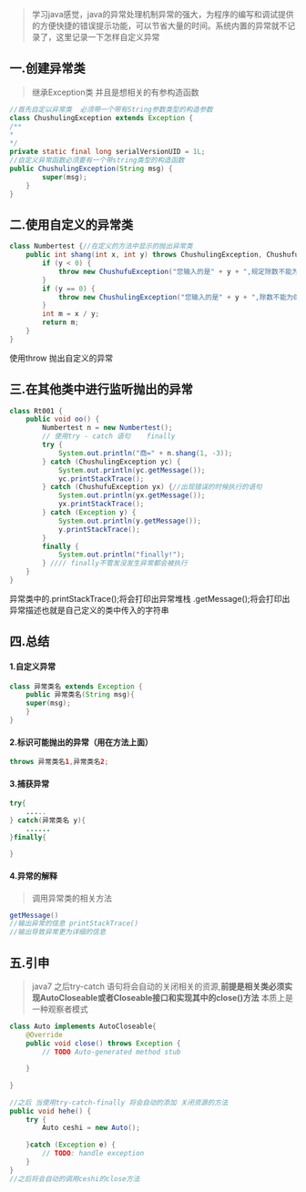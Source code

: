 
> 学习java感觉，java的异常处理机制异常的强大，为程序的编写和调试提供的方便快捷的错误提示功能，可以节省大量的时间。系统内置的异常就不记录了，这里记录一下怎样自定义异常

## 一.创建异常类

> 继承Exception类 
> 并且是想相关的有参构造函数

```java
//首先自定以异常类  必须带一个带有String参数类型的构造参数
class ChushulingException extends Exception {
/**
* 
*/
private static final long serialVersionUID = 1L;
//自定义异常函数必须要有一个带string类型的构造函数
public ChushulingException(String msg) {
		super(msg);
	}
}
```
## 二.使用自定义的异常类

```java
class Numbertest {//在定义的方法中显示的抛出异常类
	public int shang(int x, int y) throws ChushulingException, ChushufuException {
		if (y < 0) {
			throw new ChushufuException("您输入的是" + y + ",规定除数不能为负数!");// 抛出异常
		}
		if (y == 0) {
			throw new ChushulingException("您输入的是" + y + ",除数不能为0!");
		}
		int m = x / y;
		return m;
	}
}
```
使用throw 抛出自定义的异常

## 三.在其他类中进行监听抛出的异常

```java
class Rt001 {
	public void oo() {
		Numbertest n = new Numbertest();
		// 使用try - catch 语句    finally
		try {
			System.out.println("商=" + n.shang(1, -3));
		} catch (ChushulingException yc) {
			System.out.println(yc.getMessage());
			yc.printStackTrace();
		} catch (ChushufuException yx) {//出现错误的时候执行的语句
			System.out.println(yx.getMessage());
			yx.printStackTrace();
		} catch (Exception y) {
			System.out.println(y.getMessage());
			y.printStackTrace();
		}
		finally {
			System.out.println("finally!");
		} //// finally不管发没发生异常都会被执行
	}
}
```
异常类中的.printStackTrace();将会打印出异常堆栈 .getMessage();将会打印出异常描述也就是自己定义的类中传入的字符串
## 四.总结
#### 1.自定义异常
```java
class 异常类名 extends Exception { 
	public 异常类名(String msg){ 
	super(msg);
	} 
}
```
#### 2.标识可能抛出的异常（用在方法上面）
```java
throws 异常类名1,异常类名2;
```
#### 3.捕获异常
```java
try{
	.....
} catch(异常类名 y){
	......
}finally{
	
}
```
#### 4.异常的解释
> 调用异常类的相关方法
```java
getMessage()
//输出异常的信息 printStackTrace()
//输出导致异常更为详细的信息 
```

## 五.引申
> java7 之后try-catch 语句将会自动的关闭相关的资源,**前提是相关类必须实现AutoCloseable或者Closeable接口和实现其中的close()方法**
本质上是一种观察者模式

```java
class Auto implements AutoCloseable{
	@Override
	public void close() throws Exception {
		// TODO Auto-generated method stub
			
	}
		
}
	
//之后 当使用try-catch-finally 将会自动的添加 关闭资源的方法
public void hehe() {
	try {
		Auto ceshi = new Auto();
		
	}catch (Exception e) {
		// TODO: handle exception
	}
}
//之后将会自动的调用ceshi的close方法
```

